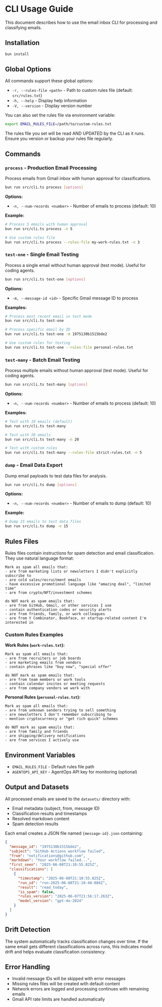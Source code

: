 # CLI Usage Guide

This document describes how to use the email inbox CLI for processing and classifying emails.

## Installation

```bash
bun install
```

## Global Options

All commands support these global options:

- `-r, --rules-file <path>` - Path to custom rules file (default: `src/rules.txt`)
- `-h, --help` - Display help information
- `-V, --version` - Display version number

You can also set the rules file via environment variable:
```bash
export EMAIL_RULES_FILE=/path/to/custom-rules.txt
```

The rules file you set will be read AND UPDATED by the CLI as it runs. Ensure you version or backup your rules file regularly.

## Commands

### `process` - Production Email Processing

Process emails from Gmail inbox with human approval for classifications.

```bash
bun run src/cli.ts process [options]
```

**Options:**
- `-n, --num-records <number>` - Number of emails to process (default: 10)

**Example:**
```bash
# Process 5 emails with human approval
bun run src/cli.ts process -n 5

# Use custom rules file
bun run src/cli.ts process --rules-file my-work-rules.txt -n 3
```

### `test-one` - Single Email Testing

Process a single email without human approval (test mode). Useful for coding agents.

```bash
bun run src/cli.ts test-one [options]
```

**Options:**
- `-m, --message-id <id>` - Specific Gmail message ID to process

**Examples:**
```bash
# Process most recent email in test mode
bun run src/cli.ts test-one

# Process specific email by ID
bun run src/cli.ts test-one -m 1975130b1515bde2

# Use custom rules for testing
bun run src/cli.ts test-one --rules-file personal-rules.txt
```

### `test-many` - Batch Email Testing

Process multiple emails without human approval (test mode). Useful for coding agents.

```bash
bun run src/cli.ts test-many [options]
```

**Options:**
- `-n, --num-records <number>` - Number of emails to process (default: 10)

**Examples:**
```bash
# Test with 10 emails (default)
bun run src/cli.ts test-many

# Test with 20 emails
bun run src/cli.ts test-many -n 20

# Test with custom rules
bun run src/cli.ts test-many --rules-file strict-rules.txt -n 5
```

### `dump` - Email Data Export

Dump email payloads to test data files for analysis.

```bash
bun run src/cli.ts dump [options]
```

**Options:**
- `-n, --num-records <number>` - Number of emails to dump (default: 10)

**Example:**
```bash
# Dump 15 emails to test data files
bun run src/cli.ts dump -n 15
```

## Rules Files

Rules files contain instructions for spam detection and email classification. They use natural language format:

```
Mark as spam all emails that:
- are from marketing lists or newsletters I didn't explicitly subscribe to
- are cold sales/recruitment emails 
- have excessive promotional language like "amazing deal", "limited time"
- are from crypto/NFT/investment schemes

do NOT mark as spam emails that:
- are from GitHub, Gmail, or other services I use
- contain authentication codes or security alerts
- are from friends, family, or work colleagues
- are from Y Combinator, Bookface, or startup-related content I'm interested in
```

### Custom Rules Examples

**Work Rules (`work-rules.txt`):**
```
Mark as spam all emails that:
- are from recruiters or job boards
- are marketing emails from vendors
- contain phrases like "buy now", "special offer"

do NOT mark as spam emails that:
- are from team members or work tools
- contain calendar invites or meeting requests
- are from company vendors we work with
```

**Personal Rules (`personal-rules.txt`):**
```
Mark as spam all emails that:
- are from unknown senders trying to sell something
- are newsletters I don't remember subscribing to
- mention cryptocurrency or "get rich quick" schemes

do NOT mark as spam emails that:
- are from family and friends
- are shipping/delivery notifications
- are from services I actively use
```

## Environment Variables

- `EMAIL_RULES_FILE` - Default rules file path
- `AGENTOPS_API_KEY` - AgentOps API key for monitoring (optional)

## Output and Datasets

All processed emails are saved to the `datasets/` directory with:
- Email metadata (subject, from, message ID)
- Classification results and timestamps
- Resolved markdown content
- Spam detection results

Each email creates a JSON file named `{message-id}.json` containing:
```json
{
  "message_id": "1975130b1515bde2",
  "subject": "GitHub Actions workflow failed",
  "from": "notifications@github.com",
  "markdown": "Your workflow failed...",
  "first_seen": "2025-06-08T21:10:55.825Z",
  "classifications": [
    {
      "timestamp": "2025-06-08T21:10:55.825Z",
      "run_id": "run-2025-06-08T21-10-48-884Z",
      "result": "read_today",
      "is_spam": false,
      "rules_version": "2025-06-07T21:56:17.263Z",
      "model_version": "gpt-4o-2024"
    }
  ]
}
```

## Drift Detection

The system automatically tracks classification changes over time. If the same email gets different classifications across runs, this indicates model drift and helps evaluate classification consistency.

## Error Handling

- Invalid message IDs will be skipped with error messages
- Missing rules files will be created with default content
- Network errors are logged and processing continues with remaining emails
- Gmail API rate limits are handled automatically